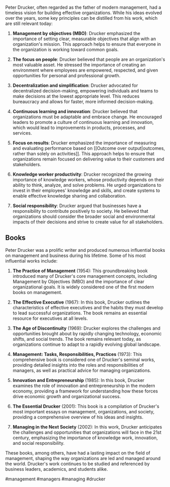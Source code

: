 Peter Drucker, often regarded as the father of modern management, had a timeless vision for building effective organizations. While his ideas evolved over the years, some key principles can be distilled from his work, which are still relevant today:

1.  **Management by objectives (MBO)**: Drucker emphasized the importance of setting clear, measurable objectives that align with an organization's mission. This approach helps to ensure that everyone in the organization is working toward common goals.
    
2.  **The focus on people**: Drucker believed that people are an organization's most valuable asset. He stressed the importance of creating an environment where employees are empowered, respected, and given opportunities for personal and professional growth.
    
3.  **Decentralization and simplification**: Drucker advocated for decentralized decision-making, empowering individuals and teams to make decisions at the lowest appropriate level. This reduces bureaucracy and allows for faster, more informed decision-making.
    
4.  **Continuous learning and innovation**: Drucker believed that organizations must be adaptable and embrace change. He encouraged leaders to promote a culture of continuous learning and innovation, which would lead to improvements in products, processes, and services.
    
5.  **Focus on results**: Drucker emphasized the importance of measuring and evaluating performance based on [[Outcome over output|outcomes, rather than solely on activities]]. This approach helps to ensure that organizations remain focused on delivering value to their customers and stakeholders.
    
6.  **Knowledge worker productivity**: Drucker recognized the growing importance of knowledge workers, whose productivity depends on their ability to think, analyze, and solve problems. He urged organizations to invest in their employees' knowledge and skills, and create systems to enable effective knowledge sharing and collaboration.
    
7.  **Social responsibility**: Drucker argued that businesses have a responsibility to contribute positively to society. He believed that organizations should consider the broader social and environmental impacts of their decisions and strive to create value for all stakeholders.
    
## Books

Peter Drucker was a prolific writer and produced numerous influential books on management and business during his lifetime. Some of his most influential works include:

1. **The Practice of Management** (1954): This groundbreaking book introduced many of Drucker's core management concepts, including Management by Objectives (MBO) and the importance of clear organizational goals. It is widely considered one of the first modern books on management.

2. **The Effective Executive** (1967): In this book, Drucker outlines the characteristics of effective executives and the habits they must develop to lead successful organizations. The book remains an essential resource for executives at all levels.

3. **The Age of Discontinuity** (1969): Drucker explores the challenges and opportunities brought about by rapidly changing technology, economic shifts, and social trends. The book remains relevant today, as organizations continue to adapt to a rapidly evolving global landscape.

4. **Management: Tasks, Responsibilities, Practices** (1973): This comprehensive book is considered one of Drucker's seminal works, providing detailed insights into the roles and responsibilities of managers, as well as practical advice for managing organizations.

5. **Innovation and Entrepreneurship** (1985): In this book, Drucker examines the role of innovation and entrepreneurship in the modern economy, providing a framework for understanding how these forces drive economic growth and organizational success.

6. **The Essential Drucker** (2001): This book is a compilation of Drucker's most important essays on management, organizations, and society, providing a comprehensive overview of his ideas and insights.

7. **Managing in the Next Society** (2002): In this work, Drucker anticipates the challenges and opportunities that organizations will face in the 21st century, emphasizing the importance of knowledge work, innovation, and social responsibility.

These books, among others, have had a lasting impact on the field of management, shaping the way organizations are led and managed around the world. Drucker's work continues to be studied and referenced by business leaders, academics, and students alike.

<!-- Keywords -->
#management #managers #managing #drucker
<!-- /Keywords -->

